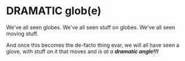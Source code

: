 DRAMATIC glob(e)
================

We've all seen globes.
We've all seen stuff on globes.
We've all seen moving stuff.

And once this becomes the de-facto thing evar, we will all have seen a glove, with stuff on it that moves and <i>is at a <b>dramatic angle!<b>!<i>!


